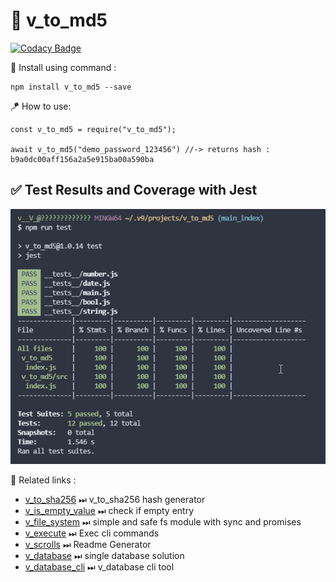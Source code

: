 # 🔄 v_to_md5

[![Codacy Badge](https://api.codacy.com/project/badge/Grade/bddede2a4cd345e78743086499b880b9)](https://app.codacy.com/gh/V-core9/v_to_md5?utm_source=github.com&utm_medium=referral&utm_content=V-core9/v_to_md5&utm_campaign=Badge_Grade_Settings)

🔩 Install using command : 

    npm install v_to_md5 --save

🪁 How to use: 
  
    const v_to_md5 = require("v_to_md5");

    await v_to_md5("demo_password_123456") //-> returns hash : b9a0dc00aff156a2a5e915ba00a590ba  


## ✅ Test Results and Coverage with Jest

![v_to_md5 Test and Coverage with Jest](coverage.png)

📑 Related links :
*   [v_to_sha256](https://www.npmjs.com/package/v_to_sha256) ⏭ v_to_sha256 hash generator
*   [v_is_empty_value](https://www.npmjs.com/package/v_is_empty_value) ⏭ check if empty entry
*   [v_file_system](https://www.npmjs.com/package/v_file_system) ⏭ simple and safe fs module with sync and promises
*   [v_execute](https://www.npmjs.com/package/v_execute) ⏭ Exec cli commands 
*   [v_scrolls](https://www.npmjs.com/package/v_scrolls) ⏭ Readme Generator
*   [v_database](https://www.npmjs.com/package/v_database) ⏭ single database solution 
*   [v_database_cli](https://www.npmjs.com/package/v_database_cli) ⏭ v_database cli tool
